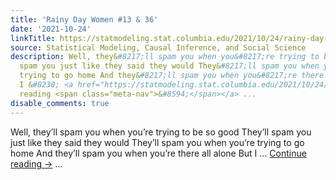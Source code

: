 ```yaml
---
title: 'Rainy Day Women #13 & 36'
date: '2021-10-24'
linkTitle: https://statmodeling.stat.columbia.edu/2021/10/24/rainy-day-women-13-36/
source: Statistical Modeling, Causal Inference, and Social Science
description: Well, they&#8217;ll spam you when you&#8217;re trying to be so good They&#8217;ll
  spam you just like they said they would They&#8217;ll spam you when you&#8217;re
  trying to go home And they&#8217;ll spam you when you&#8217;re there all alone But
  I &#8230; <a href="https://statmodeling.stat.columbia.edu/2021/10/24/rainy-day-women-13-36/">Continue
  reading <span class="meta-nav">&#8594;</span></a> ...
disable_comments: true
---
```

Well, they&#8217;ll spam you when you&#8217;re trying to be so good They&#8217;ll spam you just like they said they would They&#8217;ll spam you when you&#8217;re trying to go home And they&#8217;ll spam you when you&#8217;re there all alone But I &#8230; <a href="https://statmodeling.stat.columbia.edu/2021/10/24/rainy-day-women-13-36/">Continue reading <span class="meta-nav">&#8594;</span></a> ...
